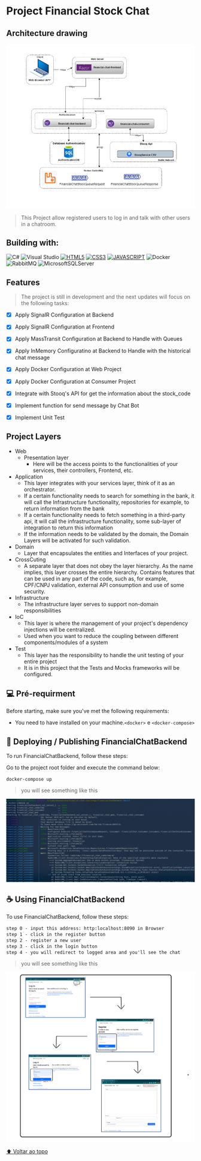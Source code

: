 
# Project Financial Stock Chat

<!---Esses são exemplos. Veja https://shields.io para outras pessoas ou para personalizar este conjunto de escudos. Você pode querer incluir dependências, status do projeto e informações de licença aqui--->


## Architecture drawing

<img src="./assets/diagram_financial_chat_challenge.drawio.png" alt="Architecture drawing">

> This Project allow registered users to log in and talk with other users in a chatroom.

## Building with:
![C#](https://img.shields.io/badge/c%23-%23239120.svg?style=for-the-badge&logo=c-sharp&logoColor=white)
![Visual Studio](https://img.shields.io/badge/Visual%20Studio-5C2D91.svg?style=for-the-badge&logo=visual-studio&logoColor=white)
[![HTML5](https://img.shields.io/badge/HTML5-E34F26?style=for-the-badge&logo=html5&logoColor=white)](https://developer.mozilla.org/pt-BR/docs/Web/HTML)
[![CSS3](https://img.shields.io/badge/CSS3-1572B6?style=for-the-badge&logo=css3&logoColor=white)](https://developer.mozilla.org/pt-BR/docs/Web/CSS)
[![JAVASCRIPT](https://img.shields.io/badge/JavaScript-F7DF1E?style=for-the-badge&logo=javascript&logoColor=black)](https://developer.mozilla.org/pt-BR/docs/Web/JavaScript)
![Docker](https://img.shields.io/badge/docker-%230db7ed.svg?style=for-the-badge&logo=docker&logoColor=white)
![RabbitMQ](https://img.shields.io/badge/Rabbitmq-FF6600?style=for-the-badge&logo=rabbitmq&logoColor=white)
![MicrosoftSQLServer](https://img.shields.io/badge/Microsoft%20SQL%20Sever-CC2927?style=for-the-badge&logo=microsoft%20sql%20server&logoColor=white)

## Features

> The project is still in development and the next updates will focus on the following tasks:

- [x] Apply SignalR Configuration at Backend
- [x] Apply SignalR Configuration at Frontend
- [x] Apply MassTransit Configuration at Backend to Handle with Queues 
- [x] Apply InMemory Configuratino at Backend to Handle with the historical chat message
- [x] Apply Docker Configuration at Web Project 
- [x] Apply Docker Configuration at Consumer Project
- [x] Integrate with Stooq's API for get the information about the stock_code 
- [x] Implement function for send message by Chat Bot 
- [x] Implement Unit Test



## Project Layers

- Web
    - Presentation layer
        - Here will be the access points to the functionalities of your services, their controllers, Frontend, etc.
- Application
    - This layer integrates with your services layer, think of it as an orchestrator.
    - If a certain functionality needs to search for something in the bank, it will call the Infrastructure functionality, repositories for example, to return information from the bank
    - If a certain functionality needs to fetch something in a third-party api, it will call the infrastructure functionality, some sub-layer of integration to return this information
    - If the information needs to be validated by the domain, the Domain Layers will be activated for such validation.
- Domain
    - Layer that encapsulates the entities and Interfaces of your project.
- CrossCuting
    - A separate layer that does not obey the layer hierarchy. As the name implies, this layer crosses the entire hierarchy. Contains features that can be used in any part of the code, such as, for example, CPF/CNPJ validation, external API consumption and use of some security.
- Infrastructure
    - The infrastructure layer serves to support non-domain responsibilities
- IoC
    - This layer is where the management of your project's dependency injections will be centralized.
    - Used when you want to reduce the coupling between different components/modules of a system
- Test
    - This layer has the responsibility to handle the unit testing of your entire project
    - It is in this project that the Tests and Mocks frameworks will be configured.



## 💻 Pré-requirment

Before starting, make sure you've met the following requirements:
<!---Estes são apenas requisitos de exemplo. Adicionar, duplicar ou remover conforme necessário--->
* You need to have installed on your machine.`<docker>` e `<docker-compose>`


## 🚀 Deploying / Publishing FinancialChatBackend

To run FinancialChatBackend, follow these steps:

Go to the project root folder and execute the command below:
```
docker-compose up
```


> you will see something like this
<img src="./assets/docker-compose-up.png" alt="Architecture drawing">




## ☕ Using FinancialChatBackend

To use FinancialChatBackend, follow these steps:

```
step 0 - input this address: http:localhost:8090 in Browser
step 1 - click in the register button
step 2 - register a new user
step 3 - click in the login button
step 4 - you will redirect to logged area and you'll see the chat
```

> you will see something like this
<img src="./assets/login-screen.png" alt="Architecture drawing">






[⬆ Voltar ao topo](#FinancialChatBackend)<br>